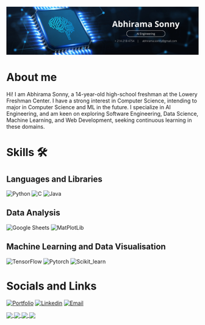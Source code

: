 
<img src="./assets/github banner.png"></img>


# About me

Hi! I am Abhirama Sonny, a 14-year-old high-school freshman at the Lowery Freshman Center. I have a strong interest in Computer Science, intending to major in Computer Science and ML in the future. I specialize in AI Engineering, and am keen on exploring Software Engineering, Data Science, Machine Learning, and Web Development, seeking continuous learning in these domains.

# Skills 🛠 

## Languages and Libraries
![Python](https://img.shields.io/badge/Python-FFD43B?style=for-the-badge&logo=python&logoColor=blue)
![C](https://img.shields.io/badge/c-%2300599C.svg?style=for-the-badge&logo=c&logoColor=white)
![Java](https://img.shields.io/badge/Java-ED8B00?style=for-the-badge&logo=openjdk&logoColor=white)


## Data Analysis
![Google Sheets](https://img.shields.io/badge/Google%20Sheets-34A853?style=for-the-badge&logo=google-sheets&logoColor=white)
![MatPlotLib](https://img.shields.io/badge/Mat%20Plot%20Lib-34A853?style=for-the-badge&logo=plt&logoColor=white)

## Machine Learning and Data Visualisation 
![TensorFlow](https://img.shields.io/badge/TensorFlow-FF6F00?style=for-the-badge&logo=TensorFlow&logoColor=white)
![Pytorch](https://img.shields.io/badge/PyTorch-EE4C2C?style=for-the-badge&logo=PyTorch&logoColor=white)
![Scikit_learn](https://img.shields.io/badge/scikit_learn-F7931E?style=for-the-badge&logo=scikit-learn&logoColor=white)


# Socials and Links 
[![Portfolio](https://img.shields.io/badge/my_portfolio-000?style=for-the-badge&logo=ko-fi&logoColor=white)](https://abhiramasonny.github.io/) 
[![Linkedin](https://img.shields.io/badge/linkedin-0A66C2?style=for-the-badge&logo=linkedin&logoColor=white)](https://www.linkedin.com/in/abhirama-sonny-90452127b/)
[![Email](https://img.shields.io/badge/Gmail-D14836?style=for-the-badge&logo=gmail&logoColor=white)](mailto:abhirama.sonny@gmail.com)

<a href="https://github.com/anuraghazra/github-readme-stats">
  <img height=200 align="center" src="https://github-readme-stats.vercel.app/api?username=abhiramasonny&show_icons=true&theme=dark" />
</a>
<a href="https://github.com/anuraghazra/convoychat">
  <img height=200 align="center" src="https://github-readme-stats.vercel.app/api/top-langs?username=abhiramasonny&layout=compact&langs_count=8&card_width=320&show_icons=true&theme=dark" />
</a>

<a href="https://github.com/abhiramasonny/jaithon" align="center">
  <img align="center" src="https://github-readme-stats.vercel.app/api/pin/?username=abhiramasonny&repo=jaithon&show_icons=true&theme=dark" />
</a>

<a href="https://github.com/abhiramasonny/jaithon" align="center">
  <img align="center" src="https://github-readme-stats.vercel.app/api/pin/?username=ISEF-ScienceFair-Projects&repo=SciFair&show_icons=true&theme=dark" />
</a>